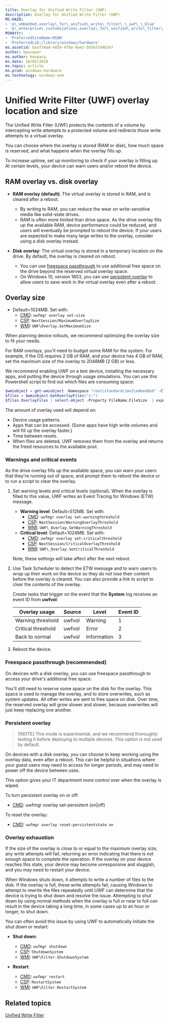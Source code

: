 ```yaml
---
title: Overlay for Unified Write Filter (UWF)
description: Overlay for Unified Write Filter (UWF)
MS-HAID:
- 'p\_embedded.overlay\_for\_unified\_write\_filter\_\_uwf\_\_blue'
- 'p\_enterprise\_customizations.overlay\_for\_unified\_write\_filter\_uwf'
MSHAttr:
- 'PreferredSiteName:MSDN'
- 'PreferredLib:/library/windows/hardware'
ms.assetid: baaf34ad-e859-4f8a-9ae1-5b5675d4b2e7
author: kpacquer
ms.author: kenpacq
ms.date: 10/02/2018
ms.topic: article
ms.prod: windows-hardware
ms.technology: windows-oem
---
```

# Unified Write Filter (UWF) overlay location and size

The Unified Write Filter (UWF) protects the contents of a volume by intercepting write attempts to a protected volume and redirects those write attempts to a virtual overlay. 

You can choose where the overlay is stored (RAM or disk), how much space is reserved, and what happens when the overlay fills up.

To increase uptime, set up monitoring to check if your overlay is filling up. At certain levels, your device can warn users and/or reboot the device.

## RAM overlay vs. disk overlay

* **RAM overlay (default)**: The virtual overlay is stored in RAM, and is cleared after a reboot. 

  * By writing to RAM, you can reduce the wear on write-sensitive media like solid-state drives.
  * RAM is often more limited than drive space. As the drive overlay fills up the available RAM, device performance could be reduced, and users will eventually be prompted to reboot the device. If your users are expected to make many large writes to the overlay, consider using a disk overlay instead.

* **Disk overlay**: The virtual overlay is stored in a temporary location on the drive. By default, the overlay is cleared on reboot. 

  * You can use [freespace passthrough](#freespacepassthrough) to use additional free space on the drive beyond the reserved virtual overlay space.
  * On Windows 10, version 1803, you can use [persistent overlay](#persistentoverlay) to allow users to save work in the virtual overlay even after a reboot.
 
## Overlay size

* Default=1024MB. Set with:
  * [CMD](uwfmgrexe.md): `uwfmgr overlay set-size`
  * [CSP](https://docs.microsoft.com/windows/client-management/mdm/unifiedwritefilter-csp): `NextSession/MaximumOverlaySize`
  * [WMI](uwf-overlayconfigsetmaximumsize.md): `UWF\Overlay.SetMaximumSize`

When planning device rollouts, we recommend optimizing the overlay size to fit your needs. 

For RAM overlays, you'll need to budget some RAM for the system. For example, if the OS requires 2 GB of RAM, and your device has 4 GB of RAM, set the maximum size of the overlay to 2048MB (2 GB) or less.

We recommend enabling UWF on a test device, installing the necessary apps, and putting the device through usage simulations. You can use this Powershell script to find out which files are consuming space:

```powershell
$wmiobject = get-wmiobject -Namespace "root\standardcimv2\embedded" -Class UWF_Overlay 
$files = $wmiobject.GetOverlayFiles("c:") 
$files.OverlayFiles | select-object -Property FileName,FileSize  | export-csv -Path D:\output.csv 
```

The amount of overlay used will depend on:
* Device usage patterns.
* Apps that can be accessed. (Some apps have high write volumes and will fill up the overlay faster.)
* Time between resets.
* When files are deleted, UWF removes them from the overlay and returns the freed resources to the available pool.

### <span id="warnings"></span> Warnings and critical events 

As the drive overlay fills up the available space, you can warn your users that they're running out of space, and prompt them to reboot the device or to run a script to clear the overlay. 

1. Set warning levels and critical levels (optional). When the overlay is filled to this value, UWF writes an Event Tracing for Windows (ETW) message. 

   * **Warning level**: Default=512MB. Set with:
     * [CMD](uwfmgrexe.md): `uwfmgr overlay set-warningthreshold`
     * [CSP](https://docs.microsoft.com/windows/client-management/mdm/unifiedwritefilter-csp): `NextSession/WarningOverlayThreshold`
     * [WMI](uwf-overlaysetwarningthreshold.md): `UWF\_Overlay.SetWarningThreshold`
   * **Critical level**: Default=1024MB. Set with:
     * [CMD](uwfmgrexe.md): `uwfmgr overlay set-criticalthreshold`
     * [CSP](https://docs.microsoft.com/windows/client-management/mdm/unifiedwritefilter-csp): `NextSession/CriticalOverlayThreshold`
     * [WMI](uwf-overlaysetcriticalthreshold.md): `UWF\_Overlay.SetCriticalThreshold`

   Note, these settings will take affect after the next reboot.

2. Use Task Scheduler to detect the ETW message and to warn users to wrap up their work on the device so they do not lose their content before the overlay is cleared. You can also provide a link to script to clear the contents of the overlay. 

   Create tasks that trigger on the event that the **System** log receives an event ID from **uwfvol**:

   | Overlay usage       | Source  |  Level      | Event ID |
   |---------------------|---------|-------------|----------|
   | Warning threshold   | uwfvol  | Warning     | 1        |
   | Critical threshold  | uwfvol  | Error       | 2        |
   | Back to normal      | uwfvol  | Information | 3        |

3. Reboot the device.

### <span id="freespacepassthrough"></span> Freespace passthrough (recommended) 
On devices with a disk overlay, you can use freespace passthrough to access your drive's additional free space.

You'll still need to reserve some space on the disk for the overlay. This space is used to manage the overlay, and to store overwrites, such as system updates. All other writes are sent to free space on disk. Over time, the reserved overlay will grow slower and slower, because overwrites will just keep replacing one another.



### <span id="persistentoverlay"></span> Persistent overlay

>![NOTE]
> This mode is experimental, and we recommend thoroughly testing it before deploying to multiple devices. This option is not used by default.

On devices with a disk overlay, you can choose to keep working using the overlay data, even after a reboot. This can be helpful in situations where your guest users may need to access for longer periods, and may need to power off the device between uses. 

This option gives your IT department more control over when the overlay is wiped.

To turn persistent overlay on or off:

* [CMD](uwfmgrexe.md): uwfmgr overlay set-persistent (on|off)

To reset the overlay:
* [CMD](uwfmgrexe.md): `uwfmgr overlay reset-persistentstate on`


### Overlay exhaustion

If the size of the overlay is close to or equal to the maximum overlay size, any write attempts will fail, returning an error indicating that there is not enough space to complete the operation. If the overlay on your device reaches this state, your device may become unresponsive and sluggish, and you may need to restart your device.

When Windows shuts down, it attempts to write a number of files to the disk. If the overlay is full, these write attempts fail, causing Windows to attempt to rewrite the files repeatedly until UWF can determine that the device is trying to shut down and resolve the issue. Attempting to shut down by using normal methods when the overlay is full or near to full can result in the device taking a long time, in some cases up to an hour or longer, to shut down.

You can often avoid this issue by using UWF to automatically initiate the shut down or restart:

* **Shut down**: 
  * [CMD](uwfmgrexe.md): `uwfmgr shutdown`
  * [CSP](https://docs.microsoft.com/windows/client-management/mdm/unifiedwritefilter-csp): `ShutdownSystem`
  * [WMI](uwf-filtershutdownsystem.md): `UWF\Filter.ShutdownSystem`

* **Restart**: 
  * [CMD](uwfmgrexe.md): `uwfmgr restart`
  * [CSP](https://docs.microsoft.com/windows/client-management/mdm/unifiedwritefilter-csp): `RestartSystem`
  * [WMI](uwf-filterrestartsystem.md): `UWF\Filter.RestartSystem`
     

## Related topics

[Unified Write Filter](unified-write-filter.md)
